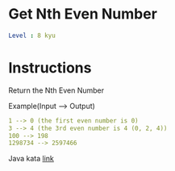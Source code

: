 # Get Nth Even Number

```yaml
Level : 8 kyu
```

# Instructions
Return the Nth Even Number

Example(Input --> Output)

```yaml
1 --> 0 (the first even number is 0)
3 --> 4 (the 3rd even number is 4 (0, 2, 4))
100 --> 198
1298734 --> 2597466
```

Java kata [link](https://www.codewars.com/kata/5933a1f8552bc2750a0000ed/train/java)